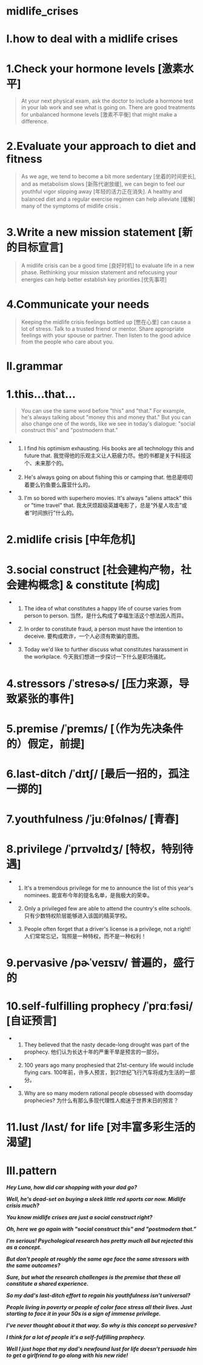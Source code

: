 # midlife_crises
# I.how to deal with a midlife crises
# 1.Check your hormone levels [激素水平]
> At your next physical exam, ask the doctor to include a hormone test in your lab work and see what is going on. There are good treatments for unbalanced hormone levels [激素不平衡] that might make a difference.

# 2.Evaluate your approach to diet and fitness
> As we age, we tend to become a bit more sedentary [坐着的时间更长], and as metabolism slows [新陈代谢放缓], we can begin to feel our youthful vigor slipping away [年轻的活力正在消失]. A healthy and balanced diet and a regular exercise regimen can help alleviate [缓解] many of the symptoms of midlife crisis .

# 3.Write a new mission statement [新的目标宣言]
> A midlife crisis can be a good time [良好时机] to evaluate life in a new phase. Rethinking your mission statement and refocusing your energies can help better establish key priorities.[优先事项]

# 4.Communicate your needs
> Keeping the midlife crisis feelings bottled up [憋在心里] can cause a lot of stress. Talk to a trusted friend or mentor. Share appropriate feelings with your spouse or partner. Then listen to the good advice from the people who care about you.

# II.grammar
# 1.this...that...
> You can use the same word before "this" and "that." For example, he's always talking about "money this and money that." But you can also change one of the words, like we see in today's dialogue: "social construct this" and "postmodern that."

- 1. I find his optimism exhausting. His books are all technology this and future that. 我觉得他的乐观主义让人筋疲力尽。他的书都是关于科技这个、未来那个的。 

- 2. He's always going on about fishing this or camping that. 他总是唠叨着要么钓鱼要么露营什么的。 

- 3. I'm so bored with superhero movies. It's always "aliens attack" this or "time travel" that. 我太厌烦超级英雄电影了，总是“外星人攻击”或者“时间旅行”什么的。

# 2.midlife crisis [中年危机]


# 3.social construct [社会建构产物，社会建构概念] & constitute [构成]

- 1. The idea of what constitutes a happy life of course varies from person to person. 当然，是什么构成了幸福生活这个想法因人而异。 

- 2. In order to constitute fraud, a person must have the intention to deceive. 要构成欺诈，一个人必须有欺骗的意图。 

- 3. Today we'd like to further discuss what constitutes harassment in the workplace. 今天我们想进一步探讨一下什么是职场骚扰。


# 4.stressors /ˈstresɚs/ [压力来源，导致紧张的事件] 


# 5.premise /ˈpremɪs/ [（作为先决条件的）假定，前提]  


# 6.last-ditch /ˈdɪtʃ/ [最后一招的，孤注一掷的] 


# 7.youthfulness /ˈjuːθfəlnəs/ [青春] 


# 8.privilege /ˈprɪvəlɪdʒ/ [特权，特别待遇] 
- 1. It's a tremendous privilege for me to announce the list of this year's nominees. 能宣布今年的提名名单，是我极大的荣幸。 

- 2. Only a privileged few are able to attend the country's elite schools. 只有少数特权阶层能够进入该国的精英学校。 

- 3. People often forget that a driver's license is a privilege, not a right! 人们常常忘记，驾照是一种特权，而不是一种权利！


# 9.pervasive /pɚˈveɪsɪv/ 普遍的，盛行的


# 10.self-fulfilling prophecy /ˈprɑːfəsi/ [自证预言] 

- 1. They believed that the nasty decade-long drought was part of the prophecy. 他们认为长达十年的严重干旱是预言的一部分。 

- 2. 100 years ago many prophesied that 21st-century life would include flying cars. 100年前，许多人预言，到21世纪飞行汽车将成为生活的一部分。 

- 3. Why are so many modern rational people obsessed with doomsday prophecies? 为什么有那么多现代理性人痴迷于世界末日的预言？


# 11.lust /lʌst/ for life  [对丰富多彩生活的渴望]


# III.pattern
***Hey Luna, how did car shopping with your dad go?***

***Well, he's dead-set on buying a sleek little red sports car now. Midlife crisis much?***

***You know midlife crises are just a social construct right?***

***Oh, here we go again with "social construct this" and "postmodern that."***

***I'm serious! Psychological research has pretty much all but rejected this as a concept.***

***But don't people at roughly the same age face the same stressors with the same outcomes?***

***Sure, but what the research challenges is the premise that these all constitute a shared experience.***

***So my dad's last-ditch effort to regain his youthfulness isn't universal?***

***People living in poverty or people of color face stress all their lives. Just starting to face it in your 50s is a sign of immense privilege.***

***I've never thought about it that way. So why is this concept so pervasive?***

***I think for a lot of people it's a self-fulfilling prophecy.***

***Well I just hope that my dad's newfound lust for life doesn't persuade him to get a girlfriend to go along with his new ride!***

